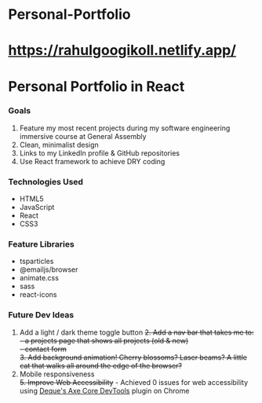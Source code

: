 # Personal-Portfolio

# https://rahulgoogikoll.netlify.app/
# Personal Portfolio in React

### Goals
1. Feature my most recent projects during my software engineering immersive course at General Assembly
2. Clean, minimalist design
3. Links to my LinkedIn profile & GitHub repositories
4. Use React framework to achieve DRY coding

### Technologies Used
- HTML5
- JavaScript 
- React
- CSS3

### Feature Libraries
- tsparticles
- @emailjs/browser
- animate.css
- sass
- react-icons

### Future Dev Ideas
1. Add a light / dark theme toggle button
<s>2. Add a nav bar that takes me to:</s>
<s>- a projects page that shows all projects (old & new)</s>  
<s>- contact form</s>  
<s>3. Add background animation! Cherry blossoms? Laser beams? A little cat that walks all around the edge of the browser?</s>  
4. Mobile responsiveness  
<s>5. Improve Web Accessibility</s> - Achieved 0 issues for web accessibility using [Deque's Axe Core DevTools](https://github.com/dequelabs/axe-core) plugin on Chrome
